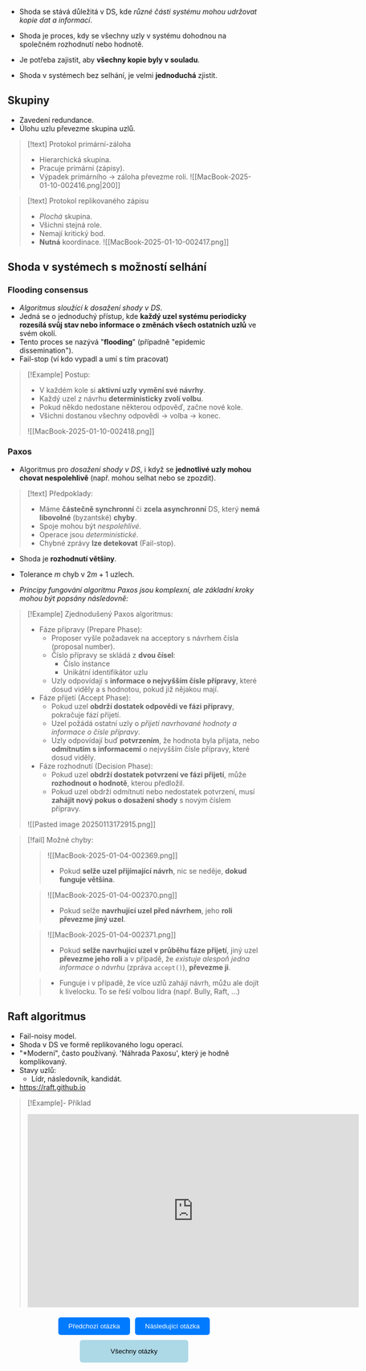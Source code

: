 - Shoda se stává důležitá v DS, kde *různé části systému mohou udržovat kopie dat a informací*.
- Shoda je proces, kdy se všechny uzly v systému dohodnou na společném rozhodnutí nebo hodnotě.
- Je potřeba zajistit, aby **všechny kopie byly v souladu**.

- Shoda v systémech bez selhání, je velmi **jednoduchá** zjistit.

## Skupiny
- Zavedení redundance.
- Úlohu uzlu převezme skupina uzlů.

>[!text] Protokol primární-záloha
>- Hierarchická skupina.
>- Pracuje primární (zápisy).
>- Výpadek primárního $\rightarrow$ záloha převezme roli.
>![[MacBook-2025-01-10-002416.png|200]]

>[!text] Protokol replikovaného zápisu
>- *Plochá* skupina.
>- Všichni stejná role.
>- Nemají kritický bod.
>- **Nutná** koordinace.
>![[MacBook-2025-01-10-002417.png]]
## Shoda v systémech s možností selhání

### Flooding consensus
- *Algoritmus sloužící k dosažení shody v DS*.
- Jedná se o jednoduchý přístup, kde **každý uzel systému periodicky rozesílá svůj stav nebo informace o změnách všech ostatních uzlů** ve svém okolí.
- Tento proces se nazývá "**flooding**" (případně "epidemic dissemination").
- Fail-stop (ví kdo vypadl a umí s tím pracovat)

>[!Example] Postup:
>- V každém kole si **aktivní uzly vymění své návrhy**.
>- Každý uzel z návrhu **deterministicky zvolí volbu**.
>- Pokud někdo nedostane některou odpověď, začne nové kole.
>- Všichni dostanou všechny odpovědi $\rightarrow$ volba $\rightarrow$ konec.
>
>![[MacBook-2025-01-10-002418.png]]

### Paxos
- Algoritmus pro *dosažení shody v DS*, i když se **jednotlivé uzly mohou chovat nespolehlivě** (např. mohou selhat nebo se zpozdit).

>[!text] Předpoklady:
>- Máme **částečně synchronní** či **zcela asynchronní** DS, který **nemá libovolné** (byzantské) **chyby**.
>- Spoje mohou být *nespolehlivé*.
>- Operace jsou *deterministické*.
>- Chybné zprávy **lze detekovat** (Fail-stop).

- Shoda je **rozhodnutí většiny**.
- Tolerance $m$ chyb v $2m+1$ uzlech.

- *Principy fungování algoritmu Paxos jsou komplexní, ale základní kroky mohou být popsány následovně:*

>[!Example] Zjednodušený Paxos algoritmus:
>- Fáze přípravy (Prepare Phase):
>	- Proposer vyšle požadavek na acceptory s návrhem čísla (proposal number).
>	- Číslo přípravy se skládá z **dvou čísel**:
>		- Číslo instance
>		- Unikátní identifikátor uzlu
>	- Uzly odpovídají s **informace o nejvyšším čísle přípravy**, které dosud viděly a s hodnotou, pokud již nějakou mají.
>- Fáze přijetí (Accept Phase):
>	- Pokud uzel **obdrží dostatek odpovědí ve fázi přípravy**, pokračuje fází přijetí.
>	- Uzel požádá ostatní uzly o *přijetí navrhované hodnoty a informace o čísle přípravy*.
>	- Uzly odpovídají buď **potvrzením**, že hodnota byla přijata, nebo **odmítnutím s informacemi** o nejvyšším čísle přípravy, které dosud viděly.
>- Fáze rozhodnutí (Decision Phase):
>	- Pokud uzel **obdrží dostatek potvrzení ve fázi přijetí**, může **rozhodnout o hodnotě**, kterou předložil.
>	- Pokud uzel obdrží odmítnutí nebo nedostatek potvrzení, musí **zahájit nový pokus o dosažení shody** s novým číslem přípravy.
>
>![[Pasted image 20250113172915.png]]

>[!fail] Možné chyby:
>>![[MacBook-2025-01-04-002369.png]]
>>- Pokud **selže uzel přijímající návrh**, nic se neděje, **dokud funguje většina**.
>
>>![[MacBook-2025-01-04-002370.png]]
>>- Pokud selže **navrhující uzel před návrhem**, jeho **roli převezme jiný uzel**.
>
>>![[MacBook-2025-01-04-002371.png]]
>>- Pokud **selže navrhující uzel v průběhu fáze přijetí**, jiný uzel **převezme jeho roli** a v případě, že *existuje alespoň jedna informace o návrhu* (zpráva `accept()`), **převezme ji**.
>
>>- Funguje i v případě, že více uzlů zahájí návrh, můžu ale dojít k livelocku. To se řeší volbou lídra (např. Bully, Raft, ...)

## Raft algoritmus
- Fail-noisy model.
- Shoda v DS ve formě replikovaného logu operací.
- "*Moderní", často používaný. 'Náhrada Paxosu', který je hodně komplikovaný.
- Stavy uzlů:
	- Lídr, následovník, kandidát.
- https://raft.github.io

>[!Example]- Příklad
><iframe width="660" height="385" src="https://www.youtube.com/embed/IujMVjKvWP4?si=SuU_M1C4-iHu7W0H" title="YouTube video player" frameborder="0" allow="accelerometer; autoplay; clipboard-write; encrypted-media; gyroscope; picture-in-picture; web-share" referrerpolicy="strict-origin-when-cross-origin" allowfullscreen></iframe>


<div style="text-align: center; margin-top: 20px;">
    <!-- Horní tlačítka -->
    <div style="display: flex; justify-content: center; gap: 10px; margin-bottom: 10px;">
        <a href="obsidian://open?vault=SZZ-Otazky2024&file=Obor%20AINF-VS%2FPovinn%C4%9B%20voliteln%C3%A9%20p%C5%99edm%C4%9Bty%2FVolba%20l%C3%ADdra%20v%20DS" style="text-decoration: none;">
            <button style="padding: 10px 20px; background-color: #007BFF; color: white; border: none; border-radius: 5px; cursor: pointer;">
                Předchozí otázka
            </button>
        </a>
        <a href="obsidian://open?vault=SZZ-Otazky2024&file=Obor%20AINF-VS%2FPovinn%C4%9B%20voliteln%C3%A9%20p%C5%99edm%C4%9Bty%2FTolerance%20chyby%20v%20DS" style="text-decoration: none;">
            <button style="padding: 10px 20px; background-color: #007BFF; color: white; border: none; border-radius: 5px; cursor: pointer;">
                Následující otázka
            </button>
        </a>
    </div>
    <!-- Spodní tlačítko -->
    <a href="obsidian://open?vault=SZZ-Otazky2024&file=Obor%20AINF-VS%2F2.%20Povinn%C4%9B%20voliteln%C3%A9%20p%C5%99edm%C4%9Bty" style="text-decoration: none;">
        <button style="padding: 15px 30px; background-color: #ADD8E6; color: black; border: none; border-radius: 5px; cursor: pointer; width: 43%;">
            Všechny otázky
        </button>
    </a>
</div>